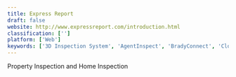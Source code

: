```yaml
---
title: Express Report
draft: false 
website: http://www.expressreport.com/introduction.html
classification: ['']
platform: ['Web']
keywords: ['3D Inspection System', 'AgentInspect', 'BradyConnect', 'Cloud Inspections', 'Data2Base', 'EZ Home Inspection Software', 'Happy Inspector', 'HomeGauge', 'INSPECT 724', 'Inspection Manager', 'Kykloud', 'LexisNexis Home Inspection Index', 'MoreApp', 'OnSource Property Inspections', 'Property Inspect', 'ReportHost', 'ScanSeries', 'Sitecert', 'SnapInspect', 'The Inspection Manager', 'iSurvey Inspector', 'zInspector']
---
```

Property Inspection and Home Inspection